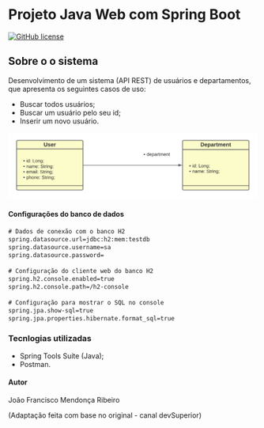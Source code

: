 # Projeto Java Web com Spring Boot
[![GitHub license](https://img.shields.io/github/license/joaofmribeiro/api-spring)](https://github.com/joaofmribeiro/api-spring/blob/main/LICENCE.md)


## Sobre o o sistema
Desenvolvimento de um sistema (API REST) de usuários e departamentos, que apresenta os seguintes casos de uso:

- Buscar todos usuários;
- Buscar um usuário pelo seu id;
- Inserir um novo usuário.

![Image](https://github.com/joaofmribeiro/api-spring/blob/main/img/Dominio.png)


#### Configurações do banco de dados

```
# Dados de conexão com o banco H2
spring.datasource.url=jdbc:h2:mem:testdb
spring.datasource.username=sa
spring.datasource.password=

# Configuração do cliente web do banco H2
spring.h2.console.enabled=true
spring.h2.console.path=/h2-console

# Configuração para mostrar o SQL no console
spring.jpa.show-sql=true
spring.jpa.properties.hibernate.format_sql=true
```

### Tecnlogias utilizadas

- Spring Tools Suíte (Java);
- Postman.

#### Autor

João Francisco Mendonça Ribeiro

(Adaptação feita com base no original -  canal devSuperior)

